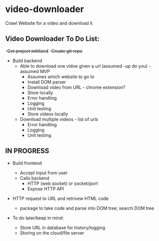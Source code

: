 # video-downloader
Crawl Website for a video and download it

## Video Downloader To Do List:
-~~Get project initilized~~
-~~Create git repo~~
- Build backend
  - Able to download one vidoe given a url (assumed -up do you) - assumed MVP
    - Assumes which website to go to
	- Install DOM parser
	- Download video from  URL - chrome extension? 
	- Store locally
    - Error handling
    - Logging
    - Unit testing
    - Store videos locally
  - Download multiple videos - list of urls
    - Error handling
    - Logging
    - Unit testing

## IN PROGRESS
- Build frontend
  - Accept input from user
  - Calls backend
    - HTTP (web socket) or socket/port
    - Expose HTTP API

- HTTP request to URL and retrivew HTML code
  - package to take code and parse into DOM tree; search DOM tree

- To do later/keep in mind:
  - Store URL in database for history/logging
  - Storing on the cloud/file server


